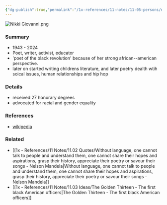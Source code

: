 ```yaml
---
{"dg-publish":true,"permalink":"/1x-references/11-notes/11-05-persons/nikki-giovanni/","title":"Nikki Giovanni","created":"2025-02-01T13:57:48.613+03:00","updated":"2025-02-02T23:18:56.770+03:00"}
---
```


![Nikki Giovanni.png](/img/user/1x%20-%20References/11%20Notes/11.05%20Persons/Nikki%20Giovanni.png)
### Summary
- 1943 - 2024
- Poet, writer, activist, educator
- 'poet of the black revolution' because of her strong african--american perspective. 
- later on started writing childrens literature, and later poetry dealth wtih soical issues, human relationships and hip hop

### Details
- received 27 honorary degrees
- advocated for racial and gender equality

### References
- [wikipedia](https://en.wikipedia.org/wiki/Nikki_Giovanni)

### Related
- [[1x - References/11 Notes/11.02 Quotes/Without language, one cannot talk to people and understand them, one cannot share their hopes and aspirations, grasp their history, appreciate their poetry or savour their songs - Nelson Mandela\|Without language, one cannot talk to people and understand them, one cannot share their hopes and aspirations, grasp their history, appreciate their poetry or savour their songs - Nelson Mandela]]
- [[1x - References/11 Notes/11.03 Ideas/The Golden Thirteen - The first black American officers\|The Golden Thirteen - The first black American officers]]